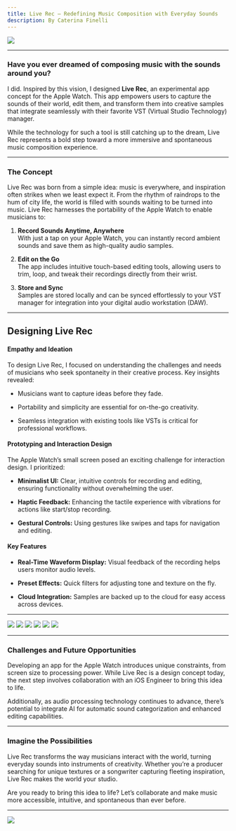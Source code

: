 ```yaml
---
title: Live Rec – Redefining Music Composition with Everyday Sounds
description: By Caterina Finelli
---
```

![](/content/writing/liverec-1.png)

---

### **Have you ever dreamed of composing music with the sounds around you?**

I did. Inspired by this vision, I designed **Live Rec**, an experimental app concept for the Apple Watch. This app empowers users to capture the sounds of their world, edit them, and transform them into creative samples that integrate seamlessly with their favorite VST (Virtual Studio Technology) manager.

While the technology for such a tool is still catching up to the dream, Live Rec represents a bold step toward a more immersive and spontaneous music composition experience.

---

### **The Concept**

Live Rec was born from a simple idea: music is everywhere, and inspiration often strikes when we least expect it. From the rhythm of raindrops to the hum of city life, the world is filled with sounds waiting to be turned into music. Live Rec harnesses the portability of the Apple Watch to enable musicians to:

1. **Record Sounds Anytime, Anywhere**\
   With just a tap on your Apple Watch, you can instantly record ambient sounds and save them as high-quality audio samples.

2. **Edit on the Go**\
   The app includes intuitive touch-based editing tools, allowing users to trim, loop, and tweak their recordings directly from their wrist.

3. **Store and Sync**\
   Samples are stored locally and can be synced effortlessly to your VST manager for integration into your digital audio workstation (DAW).

---

## **Designing Live Rec**

#### **Empathy and Ideation**

To design Live Rec, I focused on understanding the challenges and needs of musicians who seek spontaneity in their creative process. Key insights revealed:

* Musicians want to capture ideas before they fade.

* Portability and simplicity are essential for on-the-go creativity.

* Seamless integration with existing tools like VSTs is critical for professional workflows.

#### **Prototyping and Interaction Design**

The Apple Watch’s small screen posed an exciting challenge for interaction design. I prioritized:

* **Minimalist UI:** Clear, intuitive controls for recording and editing, ensuring functionality without overwhelming the user.

* **Haptic Feedback:** Enhancing the tactile experience with vibrations for actions like start/stop recording.

* **Gestural Controls:** Using gestures like swipes and taps for navigation and editing.

#### **Key Features**

* **Real-Time Waveform Display:** Visual feedback of the recording helps users monitor audio levels.

* **Preset Effects:** Quick filters for adjusting tone and texture on the fly.

* **Cloud Integration:** Samples are backed up to the cloud for easy access across devices.

---

![](/content/writing/liverec-2.png)
![](/content/writing/liverec-3.png)
![](/content/writing/liverec-4.png)
![](/content/writing/liverec-5.png)
![](/content/writing/liverec-6.png)
![](/content/writing/liverec-7.png)

---

### **Challenges and Future Opportunities**

Developing an app for the Apple Watch introduces unique constraints, from screen size to processing power. While Live Rec is a design concept today, the next step involves collaboration with an iOS Engineer to bring this idea to life.

Additionally, as audio processing technology continues to advance, there’s potential to integrate AI for automatic sound categorization and enhanced editing capabilities.

---

### **Imagine the Possibilities**

Live Rec transforms the way musicians interact with the world, turning everyday sounds into instruments of creativity. Whether you’re a producer searching for unique textures or a songwriter capturing fleeting inspiration, Live Rec makes the world your studio.

Are you ready to bring this idea to life? Let’s collaborate and make music more accessible, intuitive, and spontaneous than ever before.

---

![](/content/writing/liverec-8.png)